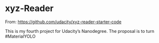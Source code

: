 # xyz-Reader
From: https://github.com/udacity/xyz-reader-starter-code

This is my fourth project for Udacity’s Nanodegree. The proposal is to turn #MaterialYOLO
